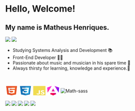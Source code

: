<h1>Hello, Welcome! </h1>



<h2>My name is Matheus Henriques.</h2>

<!--<p>(HTML | CSS |  JS | REACTJS) </p><br>
<!-->

<div>
  <img src="https://github-readme-stats.vercel.app/api?username=matheushenriiks&count_private=true&show_icons=true&theme=tokyonight"/>
  <img src="https://github-readme-stats.vercel.app/api/top-langs/?username=matheushenriiks&layout=compact&count_private=true&show_icons=true&theme=tokyonight" />
</div>

<ul>
  <li>Studying Systems Analysis and Development 📚</li>
  <li>Front-End Developer 👨‍💻 </li>
  <li>Passionate about music and musician in his spare time 🎵</li>
  <li>Always thirsty for learning, knowledge and experience.🧠</li>
 
</ul><br>
   
<div style="display: inline_block"><br>
     <img align="center" alt="Math-HTML" height="30" width="40" src="https://raw.githubusercontent.com/devicons/devicon/master/icons/html5/html5-original.svg">
     <img align="center" alt="Math-CSS" height="30" width="40" src="https://raw.githubusercontent.com/devicons/devicon/master/icons/css3/css3-original.svg">
     <img align="center" alt="Math-Js" height="30" width="40" src="https://raw.githubusercontent.com/devicons/devicon/master/icons/javascript/javascript-plain.svg">
     <img align="center" alt="Math-Angular" height="30" width="40" src="https://raw.githubusercontent.com/devicons/devicon/master/icons/angular/angular-original.svg">
     <img align="center" alt="Math-sass" height="30" width="40" src="(https://raw.githubusercontent.com/devicons/devicon/master/icons/sass/sass-original.svg)">
  
</div><br>

<div> 
  <a href="https://www.youtube.com/channel/UCnHiozDqnrY43pDdRLTyFdA" target="_blank"><img src="https://img.shields.io/badge/YouTube-FF0000?style=for-the-badge&logo=youtube&logoColor=white" target="_blank"></a>
  <a href="https://www.instagram.com/matheushenriiks/" target="_blank"><img src="https://img.shields.io/badge/-Instagram-%23E4405F?style=for-the-badge&logo=instagram&logoColor=white" target="_blank"></a>
  <a href = "mailto:matheushenriquees.mh@gmail.com"><img src="https://img.shields.io/badge/-Gmail-%23333?style=for-the-badge&logo=gmail&logoColor=white" target="_blank"></a>
  <a href="https://www.linkedin.com/in/matheus-henriques-6b0033171/" target="_blank"><img src="https://img.shields.io/badge/-LinkedIn-%230077B5?style=for-the-badge&logo=linkedin&logoColor=white" target="_blank"></a> 
   <a href="https://www.tiktok.com/@matheushenriiks" target="_blank"><img src="https://img.shields.io/badge/TikTok-000000?style=for-the-badge&logo=tiktok&logoColor=white" target="_blank"></a>
  
</div>
  
